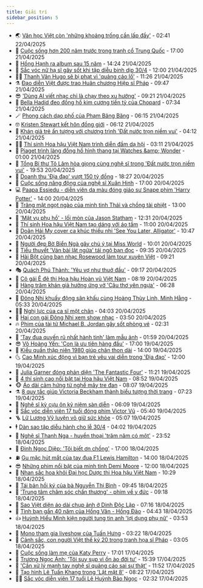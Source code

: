 ```yaml
---
title: Giải trí
sidebar_position: 5
---
```


<!-- vnexpress-giai-tri:START -->
- 🌏 [Văn học Việt còn &#39;những khoảng trống cần lấp đầy&#39;](https://vnexpress.net/van-hoc-viet-con-nhung-khoang-trong-can-lap-day-4875747.html) - 02:41 22/04/2025
- 💫 [Cuộc sống hơn 200 năm trước trong tranh cổ Trung Quốc](https://vnexpress.net/cuoc-song-hon-200-nam-truoc-trong-tranh-co-trung-quoc-4876741.html) - 17:00 21/04/2025
- 🌮 [Hồng Hạnh ra album sau 15 năm](https://vnexpress.net/hong-hanh-ra-album-sau-15-nam-4876758.html) - 14:24 21/04/2025
- 🧠 [Sắc vóc nữ hạ sĩ gây sốt khi tập diễu binh dịp 30/4](https://vnexpress.net/sac-voc-nu-ha-si-gay-sot-khi-tap-dieu-binh-dip-30-4-4876630.html) - 12:00 21/04/2025
- 👨‍🏫 [Thanh Vân Hugo sẽ bị phạt vì &#39;quảng cáo lố&#39;](https://vnexpress.net/thanh-van-hugo-se-bi-phat-vi-quang-cao-lo-4876923.html) - 11:26 21/04/2025
- ⚗️ [Đạo diễn Việt được trao Huân chương Hiệp sĩ Pháp](https://vnexpress.net/dao-dien-viet-duoc-trao-huan-chuong-hiep-si-phap-4876834.html) - 09:47 21/04/2025
- 😎 [&#39;Dùng AI viết nhạc chỉ là chạy theo xu hướng&#39;](https://vnexpress.net/dung-ai-viet-nhac-chi-la-chay-theo-xu-huong-4876562.html) - 09:21 21/04/2025
- 🫣 [Bella Hadid đeo đồng hồ kim cương tiền tỷ của Chopard](https://vnexpress.net/bella-hadid-deo-dong-ho-kim-cuong-tien-ty-cua-chopard-4875405.html) - 07:34 21/04/2025
- 🪄 [Phong cách dạo phố của Phạm Băng Băng](https://vnexpress.net/phong-cach-dao-pho-cua-pham-bang-bang-4876584.html) - 06:15 21/04/2025
- 🤓 [Kristen Stewart kết hôn đồng giới](https://vnexpress.net/kristen-stewart-ket-hon-dong-gioi-4876716.html) - 06:12 21/04/2025
- 🫶 [Khán giả trẻ ấn tượng với chương trình &#39;Đất nước trọn niềm vui&#39;](https://vnexpress.net/khan-gia-tre-an-tuong-voi-chuong-trinh-dat-nuoc-tron-niem-vui-4876598.html) - 04:12 21/04/2025
- 🧑‍🏫 [Thí sinh Hoa hậu Việt Nam trình diễn đầm dạ hội](https://vnexpress.net/thi-sinh-hoa-hau-viet-nam-trinh-dien-dam-da-hoi-4876561.html) - 03:11 21/04/2025
- 🦄 [Piaget trình làng đồng hồ hình thang tại Watches &amp;amp; Wonder](https://vnexpress.net/piaget-trinh-lang-dong-ho-hinh-thang-tai-watches-wonder-4875377.html) - 01:00 21/04/2025
- 💫 [Tổng Bí thư Tô Lâm hòa giọng cùng nghệ sĩ trong &#39;Đất nước trọn niềm vui&#39;](https://vnexpress.net/tong-bi-thu-to-lam-hoa-giong-cung-nghe-si-trong-dat-nuoc-tron-niem-vui-4876510.html) - 19:53 20/04/2025
- 🎊 [Doanh thu &#39;Địa đạo&#39; vượt 150 tỷ đồng](https://vnexpress.net/doanh-thu-dia-dao-vuot-150-ty-dong-4873504.html) - 18:27 20/04/2025
- 👹 [Cuộc sống năng động của nghệ sĩ Xuân Hinh](https://vnexpress.net/cuoc-song-nang-dong-cua-nghe-si-xuan-hinh-4871939.html) - 17:00 20/04/2025
- 💻 [Paapa Essiedu - diễn viên da màu đóng giáo sư Snape phim &#39;Harry Potter&#39;](https://vnexpress.net/paapa-essiedu-dien-vien-da-mau-dong-giao-su-snape-phim-harry-potter-4876366.html) - 14:00 20/04/2025
- 🤡 [Trăng mật ngọt ngào của minh tinh Thái và chồng tài phiệt](https://vnexpress.net/trang-mat-ngot-ngao-cua-minh-tinh-thai-va-chong-tai-phiet-4876439.html) - 13:00 20/04/2025
- 🥰 [&#39;Mật vụ phụ hồ&#39; - lối mòn của Jason Statham](https://vnexpress.net/giai-tri/phim/thu-vien-phim/a-working-man-796) - 12:31 20/04/2025
- 🚀 [Thí sinh Hoa hậu Việt Nam tạo dáng với áo tắm](https://vnexpress.net/thi-sinh-hoa-hau-viet-nam-tao-dang-voi-ao-tam-4876381.html) - 11:00 20/04/2025
- 📝 [Doãn Hải My cover ca khúc thiếu nhi &#39;See You Later, Alligator&#39;](https://vnexpress.net/doan-hai-my-cover-ca-khuc-thieu-nhi-see-you-later-alligator-4876424.html) - 10:47 20/04/2025
- 🐲 [Người đẹp Bờ Biển Ngà gây chú ý tại Miss World](https://vnexpress.net/nguoi-dep-bo-bien-nga-gay-chu-y-tai-miss-world-4876412.html) - 10:01 20/04/2025
- 🎃 [Tiểu thuyết &#39;Ván bài lật ngửa&#39; tái ngộ bạn đọc](https://vnexpress.net/tieu-thuyet-van-bai-lat-ngua-tai-ngo-ban-doc-4876310.html) - 09:35 20/04/2025
- 🤠 [Hải Bột cùng ban nhạc Rosewood làm tour xuyên Việt](https://vnexpress.net/hai-bot-cung-ban-nhac-rosewood-lam-tour-xuyen-viet-4876394.html) - 09:21 20/04/2025
- 🎭 [Quách Phú Thành: &#39;Yêu vợ như thuở đầu&#39;](https://vnexpress.net/quach-phu-thanh-yeu-vo-nhu-thuo-dau-4876421.html) - 09:17 20/04/2025
- 🧰 [Cô gái Ê đê thi Hoa hậu Hoàn vũ Việt Nam](https://vnexpress.net/co-gai-e-de-thi-hoa-hau-hoan-vu-viet-nam-4876344.html) - 08:19 20/04/2025
- 🦍 [Hàng trăm khán giả hưởng ứng vở &#39;Câu thơ yên ngựa&#39;](https://vnexpress.net/hang-tram-khan-gia-huong-ung-vo-cau-tho-yen-ngua-4876307.html) - 06:28 20/04/2025
- 🌝 [Đông Nhi khuấy động sân khấu cùng Hoàng Thùy Linh, Minh Hằng](https://vnexpress.net/dong-nhi-khuay-dong-san-khau-cung-hoang-thuy-linh-minh-hang-4876225.html) - 05:33 20/04/2025
- 🧑‍💻 [Nghị lực của ca sĩ một chân](https://vnexpress.net/nghi-luc-cua-ca-si-mot-chan-4876076.html) - 04:03 20/04/2025
- 🥸 [Hai con gái Đông Nhi xem show nhạc](https://vnexpress.net/hai-con-gai-dong-nhi-xem-show-nhac-4876227.html) - 03:50 20/04/2025
- 🔥 [Phim của tài tử Michael B. Jordan gây sốt phòng vé](https://vnexpress.net/phim-cua-tai-tu-michael-b-jordan-gay-sot-phong-ve-4876293.html) - 02:31 20/04/2025
- 🐎 [&#39;Tay đua quyến rũ nhất hành tinh&#39; làm mẫu ảnh](https://vnexpress.net/tay-dua-quyen-ru-nhat-hanh-tinh-lam-mau-anh-4876255.html) - 01:59 20/04/2025
- 😎 [Võ Hoàng Yến: &#39;Con là ưu tiên hàng đầu&#39;](https://vnexpress.net/vo-hoang-yen-con-la-uu-tien-hang-dau-4875565.html) - 17:00 19/04/2025
- 🦄 [Kiểu quần thập niên 1980 giúp chân thon dài](https://vnexpress.net/kieu-quan-thap-nien-1980-giup-chan-thon-dai-4875154.html) - 14:00 19/04/2025
- 🌜 [Cao Minh xúc động vì bạn trẻ yêu vai diễn trong &#39;Địa đạo&#39;](https://vnexpress.net/cao-minh-xuc-dong-vi-ban-tre-yeu-vai-dien-trong-dia-dao-4871588.html) - 12:00 19/04/2025
- 🚦 [Julia Garner đóng phản diện &#39;The Fantastic Four&#39;](https://vnexpress.net/julia-garner-dong-phan-dien-the-fantastic-four-4876034.html) - 11:21 19/04/2025
- 🧐 [4 thí sinh cao nổi bật tại Hoa hậu Việt Nam](https://vnexpress.net/4-thi-sinh-cao-noi-bat-tai-hoa-hau-viet-nam-4875769.html) - 08:52 19/04/2025
- 🐵 [Áo dài cảm hứng từ nghề mây tre đan](https://vnexpress.net/ao-dai-cam-hung-tu-nghe-may-tre-dan-4875304.html) - 08:07 19/04/2025
- ⚗️ [8 quy tắc giúp Victoria Beckham thành biểu tượng thời trang](https://vnexpress.net/8-quy-tac-giup-victoria-beckham-thanh-bieu-tuong-thoi-trang-4876052.html) - 07:23 19/04/2025
- 👺 [Nghệ sĩ kỳ cựu ôn kỷ niệm sàn diễn](https://vnexpress.net/nghe-si-ky-cuu-on-ky-niem-san-dien-4876095.html) - 06:09 19/04/2025
- 🌊 [Sắc vóc diễn viên 17 tuổi đóng phim Victor Vũ](https://vnexpress.net/sac-voc-dien-vien-17-tuoi-dong-phim-victor-vu-4876038.html) - 05:40 19/04/2025
- 🪜 [Lữ Lương Vỹ luyện võ giữ sức khỏe](https://vnexpress.net/lu-luong-vy-luyen-vo-giu-suc-khoe-4875996.html) - 05:07 19/04/2025
- 🕴 [Dàn sao tập diễu hành cho lễ 30/4](https://vnexpress.net/dan-sao-tap-dieu-hanh-cho-le-30-4-4876019.html) - 04:02 19/04/2025
- 💃 [Nghệ sĩ Thanh Nga - huyền thoại &#39;trăm năm có một&#39;](https://vnexpress.net/nghe-si-thanh-nga-huyen-thoai-tram-nam-co-mot-4867704.html) - 23:52 18/04/2025
- 🦄 [Đinh Ngọc Diệp: &#39;Tôi biết ơn chồng&#39;](https://vnexpress.net/dinh-ngoc-diep-toi-biet-on-chong-4874619.html) - 17:00 18/04/2025
- ⛽️ [Gu mặc hút mắt của tay đua F1 Lewis Hamilton](https://vnexpress.net/gu-mac-hut-mat-cua-tay-dua-f1-lewis-hamilton-4875363.html) - 14:00 18/04/2025
- 😎 [Những phim nổi bật của minh tinh Demi Moore](https://vnexpress.net/nhung-phim-noi-bat-cua-minh-tinh-demi-moore-4875575.html) - 12:00 18/04/2025
- 🌊 [Nhan sắc hoa khôi Đại học Dược thi Hoa hậu Việt Nam](https://vnexpress.net/nhan-sac-hoa-khoi-dai-hoc-duoc-thi-hoa-hau-viet-nam-4875574.html) - 10:29 18/04/2025
- 🐲 [Tái bản hồi ký của bà Nguyễn Thị Bình](https://vnexpress.net/tai-ban-hoi-ky-cua-ba-nguyen-thi-binh-4874701.html) - 09:45 18/04/2025
- 💂 [&#39;Trung tâm chăm sóc chấn thương&#39; - phim về y đức](https://vnexpress.net/giai-tri/phim/thu-vien-phim/the-trauma-code-heroes-on-call-795) - 09:18 18/04/2025
- 🙉 [Sao Việt diện áo dài chụp ảnh ở Dinh Độc Lập](https://vnexpress.net/sao-viet-dien-ao-dai-chup-anh-o-dinh-doc-lap-4875632.html) - 07:16 18/04/2025
- 💪 [Tình bạn gần 40 năm của Hồng Vân - Hồng Đào](https://vnexpress.net/tinh-ban-gan-40-nam-cua-hong-van-hong-dao-4874892.html) - 04:43 18/04/2025
- 👍 [Huỳnh Hiểu Minh kiện người tung tin anh &#39;lợi dụng phụ nữ&#39;](https://vnexpress.net/huynh-hieu-minh-kien-nguoi-tung-tin-anh-loi-dung-phu-nu-4875605.html) - 03:53 18/04/2025
- 💪 [Mono tham gia liveshow của Tuấn Hưng](https://vnexpress.net/mono-tham-gia-liveshow-cua-tuan-hung-4875243.html) - 03:22 18/04/2025
- 💄 [Cảnh sắc, con người Việt thế kỷ 20 trong tranh họa sĩ Pháp](https://vnexpress.net/canh-sac-con-nguoi-viet-the-ky-20-trong-tranh-hoa-si-phap-4875451.html) - 03:05 18/04/2025
- 🦩 [Cuộc sống làm mẹ của Katy Perry](https://vnexpress.net/cuoc-song-lam-me-cua-katy-perry-4874185.html) - 17:01 17/04/2025
- 🥸 [Trương Ngọc Ánh: &#39;Tôi suy sụp vì ồn ào đời tư&#39;](https://vnexpress.net/truong-ngoc-anh-toi-suy-sup-vi-on-ao-doi-tu-4875449.html) - 15:39 17/04/2025
- 🧰 [&#39;Cần xử lý mạnh tay nghệ sĩ quảng cáo sai sự thật&#39;](https://vnexpress.net/can-xu-ly-manh-tay-nghe-si-quang-cao-sai-su-that-4875301.html) - 11:52 17/04/2025
- 💼 [Tạo hình Lê Tuấn Khang trong &#39;Lật mặt 8&#39;](https://vnexpress.net/tao-hinh-le-tuan-khang-trong-lat-mat-8-4875227.html) - 08:22 17/04/2025
- 🧑‍💻 [Sắc vóc diễn viên 17 tuổi Lê Huỳnh Bảo Ngọc](https://vnexpress.net/sac-voc-dien-vien-17-tuoi-le-huynh-bao-ngoc-4874915.html) - 02:32 17/04/2025<!-- vnexpress-giai-tri:END -->
